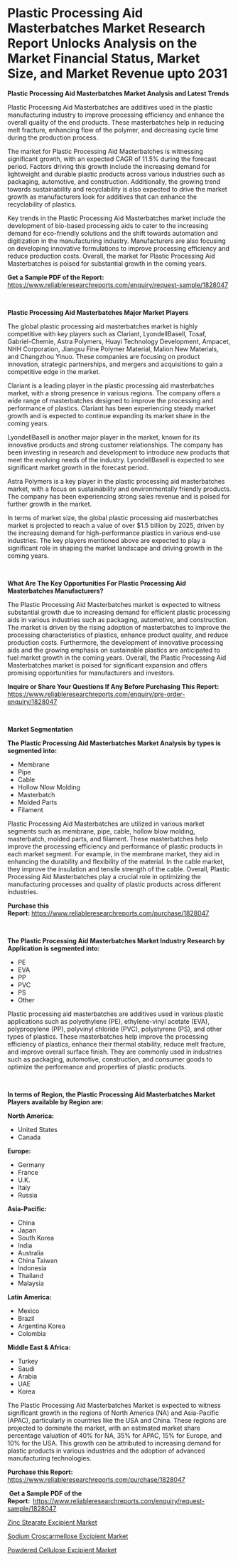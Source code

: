 <p><h1>Plastic Processing Aid Masterbatches Market Research Report Unlocks Analysis on the Market Financial Status, Market Size, and Market Revenue upto 2031</h1></p><p><strong>Plastic Processing Aid Masterbatches Market Analysis and Latest Trends</strong></p>
<p><p>Plastic Processing Aid Masterbatches are additives used in the plastic manufacturing industry to improve processing efficiency and enhance the overall quality of the end products. These masterbatches help in reducing melt fracture, enhancing flow of the polymer, and decreasing cycle time during the production process.</p><p>The market for Plastic Processing Aid Masterbatches is witnessing significant growth, with an expected CAGR of 11.5% during the forecast period. Factors driving this growth include the increasing demand for lightweight and durable plastic products across various industries such as packaging, automotive, and construction. Additionally, the growing trend towards sustainability and recyclability is also expected to drive the market growth as manufacturers look for additives that can enhance the recyclability of plastics.</p><p>Key trends in the Plastic Processing Aid Masterbatches market include the development of bio-based processing aids to cater to the increasing demand for eco-friendly solutions and the shift towards automation and digitization in the manufacturing industry. Manufacturers are also focusing on developing innovative formulations to improve processing efficiency and reduce production costs. Overall, the market for Plastic Processing Aid Masterbatches is poised for substantial growth in the coming years.</p></p>
<p><strong>Get a Sample PDF of the Report:&nbsp;</strong> <a href="https://www.reliableresearchreports.com/enquiry/request-sample/1828047">https://www.reliableresearchreports.com/enquiry/request-sample/1828047</a></p>
<p>&nbsp;</p>
<p><strong>Plastic Processing Aid Masterbatches Major Market Players</strong></p>
<p><p>The global plastic processing aid masterbatches market is highly competitive with key players such as Clariant, LyondellBasell, Tosaf, Gabriel-Chemie, Astra Polymers, Huayi Technology Development, Ampacet, NHH Corporation, Jiangsu Fine Polymer Material, Malion New Materials, and Changzhou Yinuo. These companies are focusing on product innovation, strategic partnerships, and mergers and acquisitions to gain a competitive edge in the market.</p><p>Clariant is a leading player in the plastic processing aid masterbatches market, with a strong presence in various regions. The company offers a wide range of masterbatches designed to improve the processing and performance of plastics. Clariant has been experiencing steady market growth and is expected to continue expanding its market share in the coming years.</p><p>LyondellBasell is another major player in the market, known for its innovative products and strong customer relationships. The company has been investing in research and development to introduce new products that meet the evolving needs of the industry. LyondellBasell is expected to see significant market growth in the forecast period.</p><p>Astra Polymers is a key player in the plastic processing aid masterbatches market, with a focus on sustainability and environmentally friendly products. The company has been experiencing strong sales revenue and is poised for further growth in the market.</p><p>In terms of market size, the global plastic processing aid masterbatches market is projected to reach a value of over $1.5 billion by 2025, driven by the increasing demand for high-performance plastics in various end-use industries. The key players mentioned above are expected to play a significant role in shaping the market landscape and driving growth in the coming years.</p></p>
<p>&nbsp;</p>
<p><strong>What Are The Key Opportunities For Plastic Processing Aid Masterbatches Manufacturers?</strong></p>
<p><p>The Plastic Processing Aid Masterbatches market is expected to witness substantial growth due to increasing demand for efficient plastic processing aids in various industries such as packaging, automotive, and construction. The market is driven by the rising adoption of masterbatches to improve the processing characteristics of plastics, enhance product quality, and reduce production costs. Furthermore, the development of innovative processing aids and the growing emphasis on sustainable plastics are anticipated to fuel market growth in the coming years. Overall, the Plastic Processing Aid Masterbatches market is poised for significant expansion and offers promising opportunities for manufacturers and investors.</p></p>
<p><strong>Inquire or Share Your Questions If Any Before Purchasing This Report:</strong> <a href="https://www.reliableresearchreports.com/enquiry/pre-order-enquiry/1828047">https://www.reliableresearchreports.com/enquiry/pre-order-enquiry/1828047</a></p>
<p>&nbsp;</p>
<p><strong>Market Segmentation</strong></p>
<p><strong>The Plastic Processing Aid Masterbatches Market Analysis by types is segmented into:</strong></p>
<p><ul><li>Membrane</li><li>Pipe</li><li>Cable</li><li>Hollow Nlow Molding</li><li>Masterbatch</li><li>Molded Parts</li><li>Filament</li></ul></p>
<p><p>Plastic Processing Aid Masterbatches are utilized in various market segments such as membrane, pipe, cable, hollow blow molding, masterbatch, molded parts, and filament. These masterbatches help improve the processing efficiency and performance of plastic products in each market segment. For example, in the membrane market, they aid in enhancing the durability and flexibility of the material. In the cable market, they improve the insulation and tensile strength of the cable. Overall, Plastic Processing Aid Masterbatches play a crucial role in optimizing the manufacturing processes and quality of plastic products across different industries.</p></p>
<p><strong>Purchase this Report:&nbsp;</strong><a href="https://www.reliableresearchreports.com/purchase/1828047">https://www.reliableresearchreports.com/purchase/1828047</a></p>
<p>&nbsp;</p>
<p><strong>The Plastic Processing Aid Masterbatches Market Industry Research by Application is segmented into:</strong></p>
<p><ul><li>PE</li><li>EVA</li><li>PP</li><li>PVC</li><li>PS</li><li>Other</li></ul></p>
<p><p>Plastic processing aid masterbatches are additives used in various plastic applications such as polyethylene (PE), ethylene-vinyl acetate (EVA), polypropylene (PP), polyvinyl chloride (PVC), polystyrene (PS), and other types of plastics. These masterbatches help improve the processing efficiency of plastics, enhance their thermal stability, reduce melt fracture, and improve overall surface finish. They are commonly used in industries such as packaging, automotive, construction, and consumer goods to optimize the performance and properties of plastic products.</p></p>
<p>&nbsp;</p>
<p><strong>In terms of Region, the Plastic Processing Aid Masterbatches Market Players available by Region are:</strong></p>
<p>
    <p> <strong> North America: </strong>
        <ul>
            <li>United States</li>
            <li>Canada</li>
        </ul>
        </p> 
    <p> <strong> Europe: </strong>
        <ul>
            <li>Germany</li>
            <li>France</li>
            <li>U.K.</li>
            <li>Italy</li>
            <li>Russia</li>
        </ul>
        </p> 
    <p> <strong> Asia-Pacific: </strong>
        <ul>
            <li>China</li>
            <li>Japan</li>
            <li>South Korea</li>
            <li>India</li>
            <li>Australia</li>
            <li>China Taiwan</li>
            <li>Indonesia</li>
            <li>Thailand</li>
            <li>Malaysia</li>
        </ul>
        </p> 
    <p> <strong> Latin America: </strong>
        <ul>
            <li>Mexico</li>
            <li>Brazil</li>
            <li>Argentina Korea</li>
            <li>Colombia</li>
        </ul>
        </p> 
    <p> <strong> Middle East & Africa: </strong>
        <ul>
            <li>Turkey</li>
            <li>Saudi</li>
            <li>Arabia</li>
            <li>UAE</li>
            <li>Korea</li>
        </ul>
    </p>
    </p>
<p><p>The Plastic Processing Aid Masterbatches Market is expected to witness significant growth in the regions of North America (NA) and Asia-Pacific (APAC), particularly in countries like the USA and China. These regions are projected to dominate the market, with an estimated market share percentage valuation of 40% for NA, 35% for APAC, 15% for Europe, and 10% for the USA. This growth can be attributed to increasing demand for plastic products in various industries and the adoption of advanced manufacturing technologies.</p></p>
<p><strong>Purchase this Report: </strong><a href="https://www.reliableresearchreports.com/purchase/1828047">https://www.reliableresearchreports.com/purchase/1828047</a></p>
<p>&nbsp;<strong>Get a Sample PDF of the Report:&nbsp;&nbsp;</strong><a href="https://www.reliableresearchreports.com/enquiry/request-sample/1828047">https://www.reliableresearchreports.com/enquiry/request-sample/1828047</a></p>
<p><strong></strong></p>
<p><p><a href="https://github.com/ruddyyedelwadw/Market-Research-Report-List-1/blob/main/zinc-stearate-excipient-market.md">Zinc Stearate Excipient Market</a></p><p><a href="https://github.com/juniordelafrance/Market-Research-Report-List-2/blob/main/sodium-croscarmellose-excipient-market.md">Sodium Croscarmellose Excipient Market</a></p><p><a href="https://github.com/jaidynmorantestelletmjzya/Market-Research-Report-List-1/blob/main/powdered-cellulose-excipient-market.md">Powdered Cellulose Excipient Market</a></p></p>